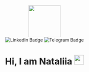 <div id="header" align="center">
 <img src="https://i.giphy.com/media/v1.Y2lkPTc5MGI3NjExb3d6NmZjaDhlaXhxbG1oZHBiOWUwczFxOGxrOHRxemdjczhtNGV2MCZlcD12MV9pbnRlcm5hbF9naWZfYnlfaWQmY3Q9Zw/4qTMeYzbwCWRo3jD1C/giphy.gif" width="100"/>
</div>
<div id="badges" align="center">
  <a href="https://www.linkedin.com/in/nataliiameshalkina/" style="text-decoration: none;">
    <img src="https://img.shields.io/badge/LinkedIn-blue?style=for-the-badge&logo=linkedin&logoColor=white" alt="LinkedIn Badge"/>
  </a>
  <a href="https://t.me/NatalyMPro"
    style="text-decoration: none;">
    <img src="https://img.shields.io/badge/Telegram-blue?style=for-the-badge&logo=Telegram&logoColor=white" alt="Telegram Badge"/>
  </a>
</div>
<div id="header" align="center">
<img src="https://komarev.com/ghpvc/?username=NatalyMpro&style=flat-square&color=blue" alt=""/> </div>
<div id="header" align="center">
<h1>
  Hi, I am Nataliia
  <img src="https://media.giphy.com/media/hvRJCLFzcasrR4ia7z/giphy.gif" width="30px"/>
</h1> </div>


